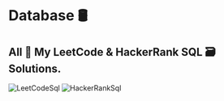 # Database 🛢️
## All 🧢 My LeetCode & HackerRank SQL 🗃️ Solutions.
![LeetCodeSql](Res/LeetCodeSql.jpg)
![HackerRankSql](Res/HackerRankSql.jpg)
